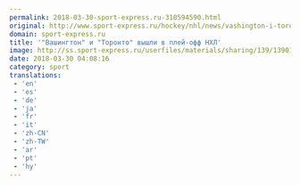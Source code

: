 ```yaml
---
permalink: 2018-03-30-sport-express.ru-310594590.html
original: http://www.sport-express.ru/hockey/nhl/news/vashington-i-toronto-vyshli-v-pley-off-nhl-1390130/
domain: sport-express.ru
title: '"Вашингтон" и "Торонто" вышли в плей-офф НХЛ'
image: http://ss.sport-express.ru/userfiles/materials/sharing/139/1390130.jpg
date: 2018-03-30 04:08:16
category: sport
translations: 
 - 'en'
 - 'es'
 - 'de'
 - 'ja'
 - 'fr'
 - 'it'
 - 'zh-CN'
 - 'zh-TW'
 - 'ar'
 - 'pt'
 - 'hy'
---
```


